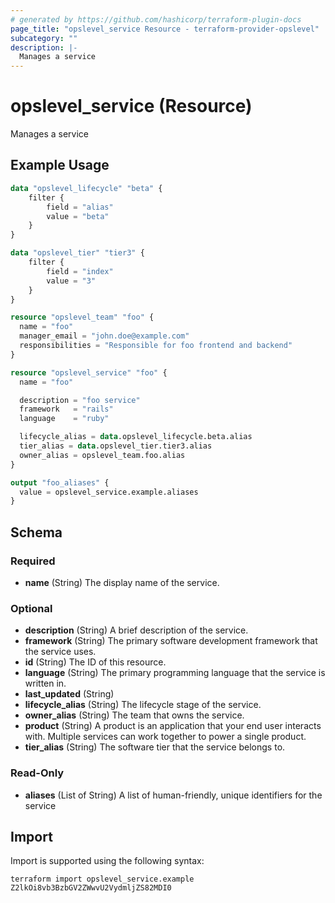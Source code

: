 ```yaml
---
# generated by https://github.com/hashicorp/terraform-plugin-docs
page_title: "opslevel_service Resource - terraform-provider-opslevel"
subcategory: ""
description: |-
  Manages a service
---
```


# opslevel_service (Resource)

Manages a service

## Example Usage

```terraform
data "opslevel_lifecycle" "beta" {
    filter {
        field = "alias"
        value = "beta"
    }
}

data "opslevel_tier" "tier3" {
    filter {
        field = "index"
        value = "3"
    }
}

resource "opslevel_team" "foo" {
  name = "foo"
  manager_email = "john.doe@example.com"
  responsibilities = "Responsible for foo frontend and backend"
}

resource "opslevel_service" "foo" {
  name = "foo"

  description = "foo service"
  framework   = "rails"
  language    = "ruby"

  lifecycle_alias = data.opslevel_lifecycle.beta.alias
  tier_alias = data.opslevel_tier.tier3.alias
  owner_alias = opslevel_team.foo.alias
}

output "foo_aliases" {
  value = opslevel_service.example.aliases
}
```

<!-- schema generated by tfplugindocs -->
## Schema

### Required

- **name** (String) The display name of the service.

### Optional

- **description** (String) A brief description of the service.
- **framework** (String) The primary software development framework that the service uses.
- **id** (String) The ID of this resource.
- **language** (String) The primary programming language that the service is written in.
- **last_updated** (String)
- **lifecycle_alias** (String) The lifecycle stage of the service.
- **owner_alias** (String) The team that owns the service.
- **product** (String) A product is an application that your end user interacts with. Multiple services can work together to power a single product.
- **tier_alias** (String) The software tier that the service belongs to.

### Read-Only

- **aliases** (List of String) A list of human-friendly, unique identifiers for the service

## Import

Import is supported using the following syntax:

```shell
terraform import opslevel_service.example Z2lkOi8vb3BzbGV2ZWwvU2VydmljZS82MDI0
```
